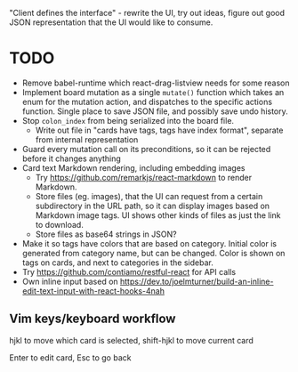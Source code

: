 "Client defines the interface" - rewrite the UI, try out ideas, figure out good JSON representation that the UI would like to consume.

# TODO
- Remove babel-runtime which react-drag-listview needs for some reason
- Implement board mutation as a single `mutate()` function which takes an enum for the mutation action, and dispatches to the specific actions function. Single place to save JSON file, and possibly save undo history.
- Stop `colon_index` from being serialized into the board file.
    - Write out file in "cards have tags, tags have index format", separate from internal representation
- Guard every mutation call on its preconditions, so it can be rejected before it changes anything
- Card text Markdown rendering, including embedding images
    - Try https://github.com/remarkjs/react-markdown to render Markdown.
    - Store files (eg. images), that the UI can request from a certain subdirectory in the URL path, so it can display images based on Markdown image tags. UI shows other kinds of files as just the link to download.
    - Store files as base64 strings in JSON?
- Make it so tags have colors that are based on category. Initial color is generated from category name, but can be changed. Color is shown on tags on cards, and next to categories in the sidebar.
- Try https://github.com/contiamo/restful-react for API calls
- Own inline input based on https://dev.to/joelmturner/build-an-inline-edit-text-input-with-react-hooks-4nah

## Vim keys/keyboard workflow
hjkl to move which card is selected, shift-hjkl to move current card

Enter to edit card, Esc to go back

